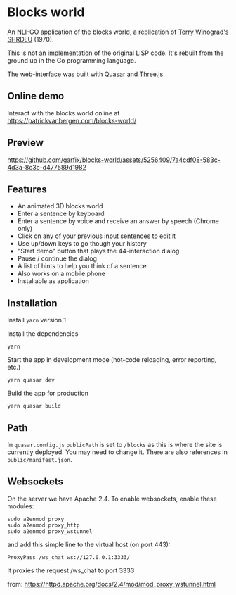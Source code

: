 # Blocks world

An [NLI-GO](https://github.com/garfix/nli-go) application of the blocks world, a replication of [Terry Winograd's SHRDLU](https://en.wikipedia.org/wiki/SHRDLU) (1970).

This is not an implementation of the original LISP code. It's rebuilt from the ground up in the Go programming language.

The web-interface was built with [Quasar](https://quasar.dev/) and [Three.js](https://threejs.org/)

## Online demo

Interact with the blocks world online at https://patrickvanbergen.com/blocks-world/

## Preview

https://github.com/garfix/blocks-world/assets/5256409/7a4cdf08-583c-4d3a-8c3c-d477589d1982

## Features

* An animated 3D blocks world
* Enter a sentence by keyboard
* Enter a sentence by voice and receive an answer by speech (Chrome only)
* Click on any of your previous input sentences to edit it
* Use up/down keys to go though your history
* "Start demo" button that plays the 44-interaction dialog
* Pause / continue the dialog
* A list of hints to help you think of a sentence
* Also works on a mobile phone
* Installable as application

## Installation

Install `yarn` version 1

Install the dependencies

    yarn

Start the app in development mode (hot-code reloading, error reporting, etc.)

    yarn quasar dev

Build the app for production

    yarn quasar build

## Path

In `quasar.config.js` `publicPath` is set to `/blocks` as this is where the site is currently deployed. You may need to change it. There are also references in `public/manifest.json`.

## Websockets

On the server we have Apache 2.4. To enable websockets, enable these modules:

    sudo a2enmod proxy
    sudo a2enmod proxy_http
    sudo a2enmod proxy_wstunnel

and add this simple line to the virtual host (on port 443):

    ProxyPass /ws_chat ws://127.0.0.1:3333/

It proxies the request /ws_chat to port 3333

from: https://httpd.apache.org/docs/2.4/mod/mod_proxy_wstunnel.html

